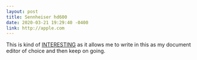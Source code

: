 ```yaml
---
layout: post
title: Sennheiser hd600
date: 2020-03-21 19:29:40 -0400
link: http://apple.com
---
```


This is kind of [INTERESTING](Apple.com) as it allows me to write in this as my document  editor of choice and then keep on going. 




